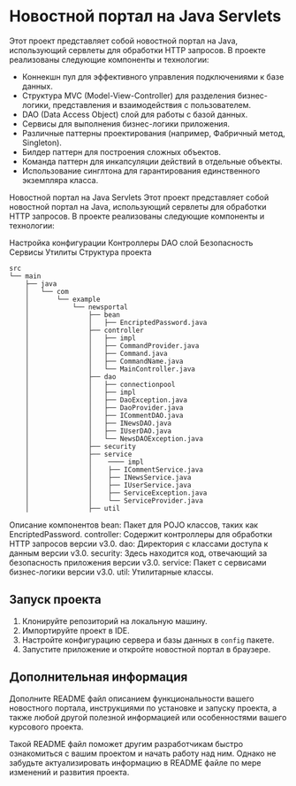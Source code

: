 # Новостной портал на Java Servlets

Этот проект представляет собой новостной портал на Java, использующий сервлеты для обработки HTTP запросов. В проекте реализованы следующие компоненты и технологии:

- Коннекшн пул для эффективного управления подключениями к базе данных.
- Структура MVC (Model-View-Controller) для разделения бизнес-логики, представления и взаимодействия с пользователем.
- DAO (Data Access Object) слой для работы с базой данных.
- Сервисы для выполнения бизнес-логики приложения.
- Различные паттерны проектирования (например, Фабричный метод, Singleton).
- Билдер паттерн для построения сложных объектов.
- Команда паттерн для инкапсуляции действий в отдельные объекты.
- Использование синглтона для гарантирования единственного экземпляра класса.

Новостной портал на Java Servlets
Этот проект представляет собой новостной портал на Java, использующий сервлеты для обработки HTTP запросов. В проекте реализованы следующие компоненты и технологии:

Настройка конфигурации
Контроллеры
DAO слой
Безопасность
Сервисы
Утилиты
Структура проекта

    src
    └── main
        ├── java
        │   └── com
        │       └── example
        │           └── newsportal
        │               ├── bean
        │               │   ├── EncriptedPassword.java
        │               ├── controller
        │               │   ├── impl
        │               │   ├── CommandProvider.java
        │               │   ├── Command.java
        │               │   ├── CommandName.java
        │               │   └── MainController.java
        │               ├── dao
        │               │   ├── connectionpool
        │               │   ├── impl
        │               │   ├── DaoException.java
        │               │   ├── DaoProvider.java
        │               │   ├── ICommentDAO.java
        │               │   ├── INewsDAO.java
        │               │   ├── IUserDAO.java
        │               │   └── NewsDAOException.java
        │               ├── security
        │               ├── service
        │               │    ──── impl
        │               │    ├── ICommentService.java
        │               │    ├── INewsService.java
        │               │    ├── IUserService.java
        │               │    ├── ServiceException.java
        │               │    └── ServiceProvider.java
        │               ├── util  


    
Описание компонентов
  bean: Пакет для POJO классов, таких как EncriptedPassword.
  controller: Содержит контроллеры для обработки HTTP запросов версии v3.0.
  dao: Директория с классами доступа к данным версии v3.0.
  security: Здесь находится код, отвечающий за безопасность приложения версии v3.0.
  service: Пакет с сервисами бизнес-логики версии v3.0.
  util: Утилитарные классы.


## Запуск проекта

1. Клонируйте репозиторий на локальную машину.
2. Импортируйте проект в IDE.
3. Настройте конфигурацию сервера и базы данных в `config` пакете.
4. Запустите приложение и откройте новостной портал в браузере.

## Дополнительная информация

Дополните README файл описанием функциональности вашего новостного портала, инструкциями по установке и запуску проекта, а также любой другой полезной информацией или особенностями вашего курсового проекта.

Такой README файл поможет другим разработчикам быстро ознакомиться с вашим проектом и начать работу над ним. Однако не забудьте актуализировать информацию в README файле по мере изменений и развития проекта.
